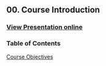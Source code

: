## 00. Course Introduction
### [View Presentation online](https://rawgit.com/TelerikAcademy/CSharp-Part-1/tree/master/00.%20Course-Intro/slides/index.html)
### Table of Contents
[Course Objectives](#test)
